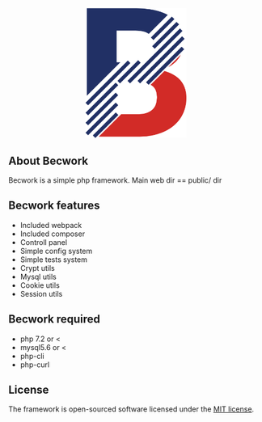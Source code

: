 <p align="center"><a href="http://becvar.xyz/becwork" target="_blank"><img src="https://github.com/lordbecvold/Becwork/blob/main/public/assets/img/favicon.png" width="200"></a></p>

## About Becwork

Becwork is a simple php framework.
Main web dir == public/ dir

## Becwork features

 - Included webpack
 - Included composer
 - Controll panel
 - Simple config system
 - Simple tests system
 - Crypt utils
 - Mysql utils
 - Cookie utils
 - Session utils


## Becwork required
 - php 7.2 or <
 - mysql5.6 or <
 - php-cli
 - php-curl


## License

The framework is open-sourced software licensed under the [MIT license](https://opensource.org/licenses/MIT).
